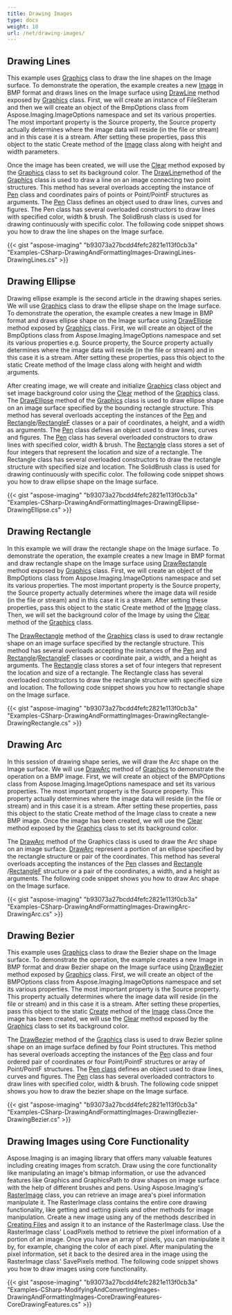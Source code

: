```yaml
---
title: Drawing Images
type: docs
weight: 10
url: /net/drawing-images/
---
```


## **Drawing Lines**
This example uses [Graphics](https://apireference.aspose.com/search/net/imaging/graphics) class to draw the line shapes on the Image surface. To demonstrate the operation, the example creates a new [Image](https://apireference.aspose.com/imaging/net/aspose.imaging/image) in BMP format and draws lines on the Image surface using [DrawLine](https://apireference.aspose.com/imaging/net/aspose.imaging/graphics/methods/drawline/index) method exposed by [Graphics](https://apireference.aspose.com/search/net/imaging/graphics) class. First, we will create an instance of FileSteram and then we will create an object of the BmpOptions class from Aspose.Imaging.ImageOptions namespace and set its various properties. The most important property is the Source property, the Source property actually determines where the image data will reside (in the file or stream) and in this case it is a stream. After setting these properties, pass this object to the static Create method of the [Image](https://apireference.aspose.com/imaging/net/aspose.imaging/image) class along with height and width parameters.

Once the image has been created, we will use the [Clear](https://apireference.aspose.com/imaging/net/aspose.imaging/graphics/methods/clear) method exposed by the [Graphics](https://apireference.aspose.com/search/net/imaging/graphics) class to set its background color. The [DrawLine](https://apireference.aspose.com/imaging/net/aspose.imaging/graphics/methods/drawline/index)method of the [Graphics](https://apireference.aspose.com/search/net/imaging/graphics) class is used to draw a line on an image connecting two point structures. This method has several overloads accepting the instance of [Pen](https://apireference.aspose.com/imaging/net/aspose.imaging/pen) class and coordinates pairs of points or Point/PointF structures as arguments. The [Pen](https://apireference.aspose.com/imaging/net/aspose.imaging/pen) Class defines an object used to draw lines, curves and figures. The Pen class has several overloaded constructors to draw lines with specified color, width & brush. The SolidBrush class is used for drawing continuously with specific color. The following code snippet shows you how to draw the line shapes on the Image surface.

{{< gist "aspose-imaging" "b93073a27bcdd4fefc2821e113f0cb3a" "Examples-CSharp-DrawingAndFormattingImages-DrawingLines-DrawingLines.cs" >}}
## **Drawing Ellipse**
Drawing ellipse example is the second article in the drawing shapes series. We will use [Graphics](https://apireference.aspose.com/search/net/imaging/graphics) class to draw the ellipse shape on the Image surface. To demonstrate the operation, the example creates a new Image in BMP format and draws ellipse shape on the Image surface using [DrawEllipse](https://apireference.aspose.com/imaging/net/aspose.imaging/graphics/methods/drawellipse/index) method exposed by [Graphics](https://apireference.aspose.com/search/net/imaging/graphics) class. First, we will create an object of the BmpOptions class from Aspose.Imaging.ImageOptions namespace and set its various properties e.g. Source property, the Source property actually determines where the image data will reside (in the file or stream) and in this case it is a stream. After setting these properties, pass this object to the static Create method of the Image class along with height and width arguments.

After creating image, we will create and initialize [Graphics](https://apireference.aspose.com/search/net/imaging/graphics) class object and set image background color using the [Clear](https://apireference.aspose.com/imaging/net/aspose.imaging/graphics/methods/clear) method of the [Graphics](https://apireference.aspose.com/search/net/imaging/graphics) class. The [DrawEllipse](https://apireference.aspose.com/imaging/net/aspose.imaging/graphics/methods/drawellipse/index) method of the [Graphics](https://apireference.aspose.com/search/net/imaging/graphics) class is used to draw ellipse shape on an image surface specified by the bounding rectangle structure. This method has several overloads accepting the instances of the [Pen](https://apireference.aspose.com/imaging/net/aspose.imaging/pen) and [Rectangle](https://apireference.aspose.com/imaging/net/aspose.imaging/rectangle)/[RectangleF](https://apireference.aspose.com/imaging/net/aspose.imaging/rectanglef) classes or a pair of coordinates, a height, and a width as arguments. The [Pen](https://apireference.aspose.com/imaging/net/aspose.imaging/pen) class defines an object used to draw lines, curves and figures. The [Pen](https://apireference.aspose.com/imaging/net/aspose.imaging/pen) class has several overloaded constructors to draw lines with specified color, width & brush. The [Rectangle](https://apireference.aspose.com/imaging/net/aspose.imaging/rectangle) class stores a set of four integers that represent the location and size of a rectangle. The Rectangle class has several overloaded constructors to draw the rectangle structure with specified size and location. The SolidBrush class is used for drawing continuously with specific color. The following code snippet shows you how to draw ellipse shape on the Image surface.

{{< gist "aspose-imaging" "b93073a27bcdd4fefc2821e113f0cb3a" "Examples-CSharp-DrawingAndFormattingImages-DrawingEllipse-DrawingEllipse.cs" >}}
## **Drawing Rectangle**
In this example we will draw the rectangle shape on the Image surface. To demonstrate the operation, the example creates a new Image in BMP format and draw rectangle shape on the Image surface using [DrawRectangle](https://apireference.aspose.com/imaging/net/aspose.imaging/graphics/methods/drawrectangle/index) method exposed by [Graphics](https://apireference.aspose.com/search/net/imaging/graphics) class. First, we will create an object of the BmpOptions class from Aspose.Imaging.ImageOptions namespace and set its various properties. The most important property is the Source property, the Source property actually determines where the image data will reside (in the file or stream) and in this case it is a stream. After setting these properties, pass this object to the static Create method of the [Image](https://apireference.aspose.com/imaging/net/aspose.imaging/image) class. Then, we will set the background color of the Image by using the [Clear](https://apireference.aspose.com/imaging/net/aspose.imaging/graphics/methods/clear) method of the [Graphics](https://apireference.aspose.com/search/net/imaging/graphics) class.

The [DrawRectangle](https://apireference.aspose.com/imaging/net/aspose.imaging/graphics/methods/drawrectangle/index) method of the [Graphics](https://apireference.aspose.com/search/net/imaging/graphics) class is used to draw rectangle shape on an image surface specified by the rectangle structure. This method has several overloads accepting the instances of the [Pen](https://apireference.aspose.com/imaging/net/aspose.imaging/pen) and [Rectangle](https://apireference.aspose.com/imaging/net/aspose.imaging/rectangle)/[RectangleF](https://apireference.aspose.com/imaging/net/aspose.imaging/rectanglef) classes or coordinate pair, a width, and a height as arguments. The [Rectangle](https://apireference.aspose.com/imaging/net/aspose.imaging/rectangle) class stores a set of four integers that represent the location and size of a rectangle. The Rectangle class has several overloaded constructors to draw the rectangle structure with specified size and location. The following code snippet shows you how to rectangle shape on the Image surface.

{{< gist "aspose-imaging" "b93073a27bcdd4fefc2821e113f0cb3a" "Examples-CSharp-DrawingAndFormattingImages-DrawingRectangle-DrawingRectangle.cs" >}}


## **Drawing Arc**
In this session of drawing shape series, we will draw the Arc shape on the Image surface. We will use [DrawArc](https://apireference.aspose.com/imaging/net/aspose.imaging/graphics) method of [Graphics](https://apireference.aspose.com/search/net/imaging/graphics) to demonstrate the operation on a BMP image. First, we will create an object of the BMPOptions class from Aspose.Imaging.ImageOptions namespace and set its various properties. The most important property is the Source property. This property actually determines where the image data will reside (in the file or stream) and in this case it is a stream. After setting these properties, pass this object to the static Create method of the Image class to create a new BMP image. Once the image has been created, we will use the [Clear](https://apireference.aspose.com/imaging/net/aspose.imaging/graphics/methods/clear) method exposed by the [Graphics](https://apireference.aspose.com/search/net/imaging/graphics) class to set its background color.

The [DrawArc](https://apireference.aspose.com/imaging/net/aspose.imaging/graphics) method of the Graphics class is used to draw the Arc shape on an image surface. [DrawArc](https://apireference.aspose.com/imaging/net/aspose.imaging/graphics) represent a portion of an ellipse specified by the rectangle structure or pair of the coordinates. This method has several overloads accepting the instances of the [Pen](https://apireference.aspose.com/imaging/net/aspose.imaging/pen) classes and [Rectangle](https://apireference.aspose.com/imaging/net/aspose.imaging/rectangle) /[RectangleF](https://apireference.aspose.com/imaging/net/aspose.imaging/rectanglef) structure or a pair of the coordinates, a width, and a height as arguments. The following code snippet shows you how to draw Arc shape on the Image surface.

{{< gist "aspose-imaging" "b93073a27bcdd4fefc2821e113f0cb3a" "Examples-CSharp-DrawingAndFormattingImages-DrawingArc-DrawingArc.cs" >}}


## **Drawing Bezier**
This example uses [Graphics](https://apireference.aspose.com/search/net/imaging/graphics) class to draw the Bezier shape on the Image surface. To demonstrate the operation, the example creates a new Image in BMP format and draw Bezier shape on the Image surface using [DrawBezier](https://apireference.aspose.com/imaging/net/aspose.imaging/graphics) method exposed by [Graphics](https://apireference.aspose.com/search/net/imaging/graphics) class. First, we will create an object of the BMPOptions class from Aspose.Imaging.ImageOptions namespace and set its various properties. The most important property is the Source property. This property actually determines where the image data will reside (in the file or stream) and in this case it is a stream. After setting these properties, pass this object to the static [Create](https://apireference.aspose.com/imaging/net/aspose.imaging/image/methods/create) method of the [Image](https://apireference.aspose.com/imaging/net/aspose.imaging/image) class.Once the image has been created, we will use the [Clear](https://apireference.aspose.com/imaging/net/aspose.imaging/graphics/methods/clear) method exposed by the [Graphics](https://apireference.aspose.com/search/net/imaging/graphics) class to set its background color.

The [DrawBezier](https://apireference.aspose.com/imaging/net/aspose.imaging/graphics) method of the [Graphics](https://apireference.aspose.com/search/net/imaging/graphics) class is used to draw Bezier spline shape on an image surface defined by four Point structures. This method has several overloads accepting the instances of the [Pen](https://apireference.aspose.com/imaging/net/aspose.imaging/pen) class and four ordered pair of coordinates or four Point/PointF structures or array of Point/PointF structures. The [Pen class](https://apireference.aspose.com/imaging/net/aspose.imaging/pen) defines an object used to draw lines, curves and figures. The [Pen](https://apireference.aspose.com/imaging/net/aspose.imaging/pen) class has several overloaded contractors to draw lines with specified color, width & brush. The following code snippet shows you how to draw the bezier shape on the Image surface.

{{< gist "aspose-imaging" "b93073a27bcdd4fefc2821e113f0cb3a" "Examples-CSharp-DrawingAndFormattingImages-DrawingBezier-DrawingBezier.cs" >}}


## **Drawing Images using Core Functionality**
Aspose.Imaging is an imaging library that offers many valuable features including creating images from scratch. Draw using the core functionality like manipulating an image's bitmap information, or use the advanced features like Graphics and GraphicsPath to draw shapes on image surface with the help of different brushes and pens. Using Aspose.Imaging's [RasterImage]() class, you can retrieve an image area's pixel information manipulate it. The RasterImage class contains the entire core drawing functionality, like getting and setting pixels and other methods for image manipulation. Create a new image using any of the methods described in [Creating Files]() and assign it to an instance of the RasterImage class. Use the RasterImage class' LoadPixels method to retrieve the pixel information of a portion of an image. Once you have an array of pixels, you can manipulate it by, for example, changing the color of each pixel. After manipulating the pixel information, set it back to the desired area in the image using the RasterImage class' SavePixels method. The following code snippet shows you how to draw images using core functionality.

{{< gist "aspose-imaging" "b93073a27bcdd4fefc2821e113f0cb3a" "Examples-CSharp-ModifyingAndConvertingImages-DrawingAndFormattingImages-CoreDrawingFeatures-CoreDrawingFeatures.cs" >}}
